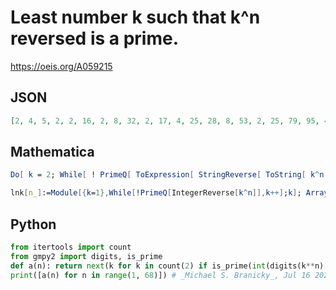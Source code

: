 # Least number k such that k^n reversed is a prime\.
https://oeis.org/A059215
## JSON
```JSON
[2, 4, 5, 2, 2, 16, 2, 8, 32, 2, 17, 4, 25, 28, 8, 53, 2, 25, 79, 95, 47, 46, 28, 2, 19, 5, 85, 86, 541, 32, 104, 314, 25, 115, 4, 5, 2, 25, 67, 71, 142, 226, 5, 53, 2, 304, 14, 106, 85, 8, 238, 128, 185, 23, 2, 65, 565, 122, 136, 668, 23, 37, 28, 1117, 178, 5, 74]
```
## Mathematica
```Mathematica
Do[ k = 2; While[ ! PrimeQ[ ToExpression[ StringReverse[ ToString[ k^n ] ] ] ], k++ ]; Print[ k ], {n, 1, 50} ]
```
```Mathematica
lnk[n_]:=Module[{k=1},While[!PrimeQ[IntegerReverse[k^n]],k++];k]; Array[ lnk,50] (* Requires Mathematica version 10 or later *) (* _Harvey P. Dale_, Mar 20 2021 *)
```
## Python
```Python
from itertools import count
from gmpy2 import digits, is_prime
def a(n): return next(k for k in count(2) if is_prime(int(digits(k**n)[::-1])))
print([a(n) for n in range(1, 68)]) # _Michael S. Branicky_, Jul 16 2023
```
